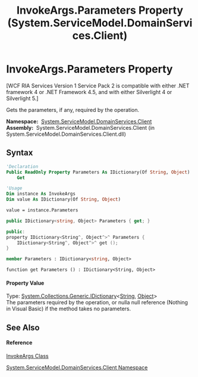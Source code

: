 ﻿---
title: InvokeArgs.Parameters Property  (System.ServiceModel.DomainServices.Client)
TOCTitle: Parameters Property
ms:assetid: P:System.ServiceModel.DomainServices.Client.InvokeArgs.Parameters
ms:mtpsurl: https://msdn.microsoft.com/en-us/library/system.servicemodel.domainservices.client.invokeargs.parameters(v=VS.91)
ms:contentKeyID: 28754546
ms.date: 01/27/2012
mtps_version: v=VS.91
f1_keywords:
- System.ServiceModel.DomainServices.Client.InvokeArgs.Parameters
- System.ServiceModel.DomainServices.Client.InvokeArgs.get_Parameters
dev_langs:
- CSharp
- JScript
- VB
- FSharp
- c++
api_location:
- System.ServiceModel.DomainServices.Client.dll
api_name:
- System.ServiceModel.DomainServices.Client.InvokeArgs.get_Parameters
- System.ServiceModel.DomainServices.Client.InvokeArgs.Parameters
api_type:
- Managed
topic_type:
- apiref
- kbSyntax
product_family_name: VS
ROBOTS: INDEX,FOLLOW
---

# InvokeArgs.Parameters Property

\[WCF RIA Services Version 1 Service Pack 2 is compatible with either .NET framework 4 or .NET Framework 4.5, and with either Silverlight 4 or Silverlight 5.\]

Gets the parameters, if any, required by the operation.

**Namespace:**  [System.ServiceModel.DomainServices.Client](ff422479\(v=vs.91\).md)  
**Assembly:**  System.ServiceModel.DomainServices.Client (in System.ServiceModel.DomainServices.Client.dll)

## Syntax

``` vb
'Declaration
Public ReadOnly Property Parameters As IDictionary(Of String, Object)
    Get
```

``` vb
'Usage
Dim instance As InvokeArgs
Dim value As IDictionary(Of String, Object)

value = instance.Parameters
```

``` csharp
public IDictionary<string, Object> Parameters { get; }
```

``` c++
public:
property IDictionary<String^, Object^>^ Parameters {
    IDictionary<String^, Object^>^ get ();
}
```

``` fsharp
member Parameters : IDictionary<string, Object>
```

``` jscript
function get Parameters () : IDictionary<String, Object>
```

#### Property Value

Type: [System.Collections.Generic.IDictionary](https://msdn.microsoft.com/en-us/library/s4ys34ea)\<[String](https://msdn.microsoft.com/en-us/library/s1wwdcbf), [Object](https://msdn.microsoft.com/en-us/library/e5kfa45b)\>  
The parameters required by the operation, or nulla null reference (Nothing in Visual Basic) if the method takes no parameters.  

## See Also

#### Reference

[InvokeArgs Class](ff422540\(v=vs.91\).md)

[System.ServiceModel.DomainServices.Client Namespace](ff422479\(v=vs.91\).md)

